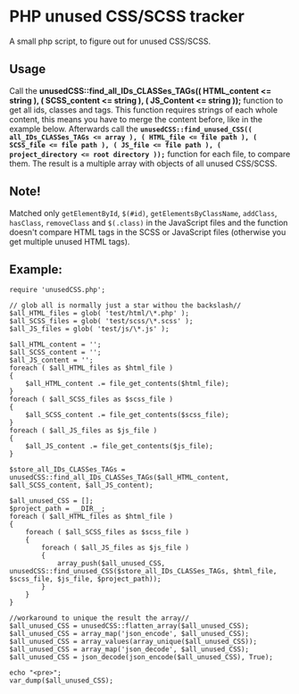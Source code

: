 # PHP unused CSS/SCSS tracker

A small php script, to figure out for unused CSS/SCSS.

## Usage

Call the **unusedCSS::find_all_IDs_CLASSes_TAGs(( HTML_content <= string ), ( SCSS_content <= string ), ( JS_Content <= string ));** function to get all ids, classes and tags. This function requires strings of each whole content, this means you have to merge the content before, like in the example below. Afterwards call the **`unusedCSS::find_unused_CSS(( all_IDs_CLASSes_TAGs <= array ), ( HTML_file <= file path ), ( SCSS_file <= file path ), ( JS_file <= file path ), ( project_directory <= root directory ));`** function for each file, to compare them. The result is a multiple array with objects of all unused CSS/SCSS.

## Note!

Matched only `getElementById`, `$(#id)`, `getElementsByClassName`, `addClass`, `hasClass`, `removeClass` and `$(.class)` in the JavaScript files and the function doesn't compare HTML tags in the SCSS or JavaScript files (otherwise you get multiple unused HTML tags).


## Example:

    require 'unusedCSS.php';

    // glob all is normally just a star withou the backslash//
    $all_HTML_files = glob( 'test/html/\*.php' );
    $all_SCSS_files = glob( 'test/scss/\*.scss' );
    $all_JS_files = glob( 'test/js/\*.js' );

    $all_HTML_content = '';
    $all_SCSS_content = '';
    $all_JS_content = '';
    foreach ( $all_HTML_files as $html_file )
    {
        $all_HTML_content .= file_get_contents($html_file);
    }
    foreach ( $all_SCSS_files as $scss_file )
    {
        $all_SCSS_content .= file_get_contents($scss_file);
    }
    foreach ( $all_JS_files as $js_file )
    {
        $all_JS_content .= file_get_contents($js_file);
    }

    $store_all_IDs_CLASSes_TAGs = unusedCSS::find_all_IDs_CLASSes_TAGs($all_HTML_content, $all_SCSS_content, $all_JS_content);

    $all_unused_CSS = [];
    $project_path = __DIR__;
    foreach ( $all_HTML_files as $html_file )
    {
        foreach ( $all_SCSS_files as $scss_file )
        {
            foreach ( $all_JS_files as $js_file )
            {
                array_push($all_unused_CSS, unusedCSS::find_unused_CSS($store_all_IDs_CLASSes_TAGs, $html_file, $scss_file, $js_file, $project_path));
            }
        }
    }

    //workaround to unique the result the array//
    $all_unused_CSS = unusedCSS::flatten_array($all_unused_CSS);
    $all_unused_CSS = array_map('json_encode', $all_unused_CSS);
    $all_unused_CSS = array_values(array_unique($all_unused_CSS));
    $all_unused_CSS = array_map('json_decode', $all_unused_CSS);
    $all_unused_CSS = json_decode(json_encode($all_unused_CSS), True);

    echo "<pre>";
    var_dump($all_unused_CSS);
